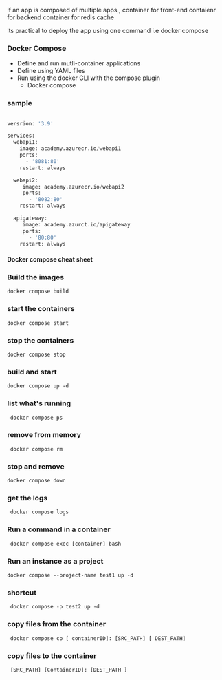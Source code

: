 if an app is composed of multiple apps,,
container for front-end
contaienr for backend
container for redis cache

its practical to deploy the app using one command  i.e docker compose

### Docker Compose
 - Define and run mutli-container applications
 - Define using YAML files
 - Run using the docker CLI with the compose plugin
    - Docker compose

### sample
```python

versrion: '3.9'

services:
  webapi1:
    image: academy.azurecr.io/webapi1
    ports:
      - '8081:80'
    restart: always

  webapi2:
     image: academy.azurecr.io/webapi2
     ports:
       - '8082:80'
    restart: always

  apigateway:
     image: academy.azurct.io/apigateway
     ports:
       - '80:80'
    restart: always
```

#### Docker compose cheat sheet

### Build the images
 `docker compose build`

### start the containers
 `docker compose start`

### stop the containers
 `docker compose stop`

### build and start
 `docker compose up -d`

### list what's running
` docker compose ps`
### remove from memory
` docker compose rm`

### stop and remove
`docker compose down`

### get the logs
` docker compose logs`

### Run a command in a container
` docker compose exec [container] bash`

### Run an instance as a project
`docker compose --project-name test1 up -d`

### shortcut
` docker compose -p test2 up -d`

### copy files from the container
` docker compose cp [ containerID]: [SRC_PATH] [ DEST_PATH]`
### copy files to the container
` [SRC_PATH] [ContainerID]: [DEST_PATH ]`
